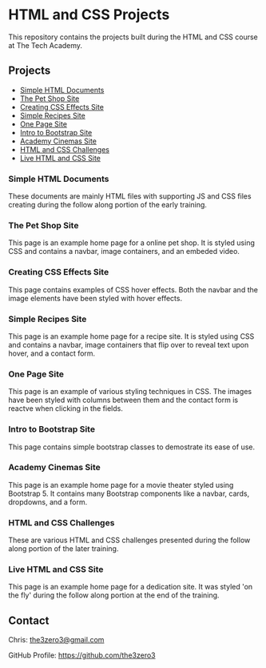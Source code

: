 # HTML and CSS Projects

This repository contains the projects built during the HTML and CSS course at The Tech Academy.

## Projects

- [Simple HTML Documents](#simple-html-documents)
- [The Pet Shop Site](#the-pet-shop-site)
- [Creating CSS Effects Site](#creating-css-effects-site)
- [Simple Recipes Site](#simple-recipes-site)
- [One Page Site](#one-page-site)
- [Intro to Bootstrap Site](#intro-to-bootstrap-site)
- [Academy Cinemas Site](#academy-cinemas-site)
- [HTML and CSS Challenges](#html-and-css-challenges)
- [Live HTML and CSS Site](#live-html-and-css-site)

### Simple HTML Documents 

These documents are mainly HTML files with supporting JS and CSS files creating during the follow along portion of the early training.

### The Pet Shop Site

This page is an example home page for a online pet shop. It is styled using CSS and contains a navbar, image containers, and an embeded video.

### Creating CSS Effects Site

This page contains examples of CSS hover effects. Both the navbar and the image elements have been styled with hover effects.

### Simple Recipes Site

This page is an example home page for a recipe site. It is styled using CSS and contains a navbar, image containers that flip over to reveal text upon hover, and a contact form.

### One Page Site

This page is an example of various styling techniques in CSS. The images have been styled with columns between them and the contact form is reactve when clicking in the fields.

### Intro to Bootstrap Site

This page contains simple bootstrap classes to demostrate its ease of use.

### Academy Cinemas Site

This page is an example home page for a movie theater styled using Bootstrap 5. It contains many Bootstrap components like a navbar, cards, dropdowns, and a form.

### HTML and CSS Challenges

These are various HTML and CSS challenges presented during the follow along portion of the later training.

### Live HTML and CSS Site

This page is an example home page for a dedication site. It was styled 'on the fly' during the follow along portion at the end of the training.

## Contact

Chris: the3zero3@gmail.com

GitHub Profile: https://github.com/the3zero3
